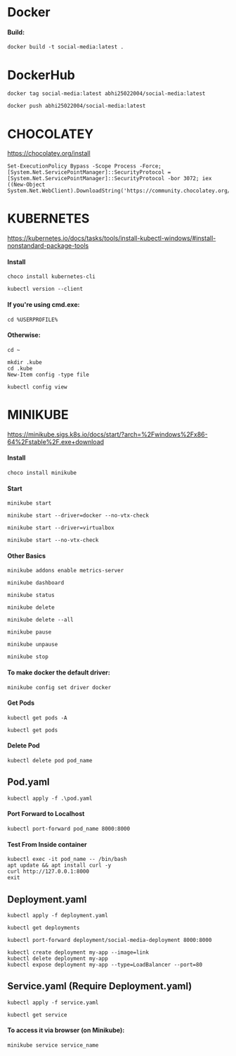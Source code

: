 # Docker
#### Build: 
```
docker build -t social-media:latest .
```

# DockerHub
```
docker tag social-media:latest abhi25022004/social-media:latest
```
```
docker push abhi25022004/social-media:latest
```

# CHOCOLATEY
https://chocolatey.org/install

```
Set-ExecutionPolicy Bypass -Scope Process -Force; [System.Net.ServicePointManager]::SecurityProtocol = [System.Net.ServicePointManager]::SecurityProtocol -bor 3072; iex ((New-Object System.Net.WebClient).DownloadString('https://community.chocolatey.org/install.ps1'))
```

# KUBERNETES
https://kubernetes.io/docs/tasks/tools/install-kubectl-windows/#install-nonstandard-package-tools

#### Install
```
choco install kubernetes-cli
```
```
kubectl version --client
```

#### If you're using cmd.exe: 
```
cd %USERPROFILE%
```

#### Otherwise: 
```
cd ~
```
```
mkdir .kube
cd .kube
New-Item config -type file
```
```
kubectl config view
```

# MINIKUBE
https://minikube.sigs.k8s.io/docs/start/?arch=%2Fwindows%2Fx86-64%2Fstable%2F.exe+download

#### Install
```
choco install minikube
```

#### Start
```
minikube start
```
```
minikube start --driver=docker --no-vtx-check
```
```
minikube start --driver=virtualbox
```
```
minikube start --no-vtx-check
```

#### Other Basics
```
minikube addons enable metrics-server
```
```
minikube dashboard
```
```
minikube status
```
```
minikube delete
```
```
minikube delete --all
```
```
minikube pause
```
```
minikube unpause
```
```
minikube stop
```

#### To make docker the default driver:
```
minikube config set driver docker
```

#### Get Pods
```
kubectl get pods -A
```
```
kubectl get pods
```

#### Delete Pod
```
kubectl delete pod pod_name
```

## Pod.yaml
```
kubectl apply -f .\pod.yaml
```

#### Port Forward to Localhost
```
kubectl port-forward pod_name 8000:8000
```

#### Test From Inside container
```
kubectl exec -it pod_name -- /bin/bash
apt update && apt install curl -y
curl http://127.0.0.1:8000
exit
```

## Deployment.yaml 
```
kubectl apply -f deployment.yaml
```
```
kubectl get deployments
```
```
kubectl port-forward deployment/social-media-deployment 8000:8000
```

```
kubectl create deployment my-app --image=link
kubectl delete deployment my-app
kubectl expose deployment my-app --type=LoadBalancer --port=80
```

## Service.yaml (Require Deployment.yaml)
```
kubectl apply -f service.yaml
```
```
kubectl get service
```

#### To access it via browser (on Minikube):
```
minikube service service_name
```

